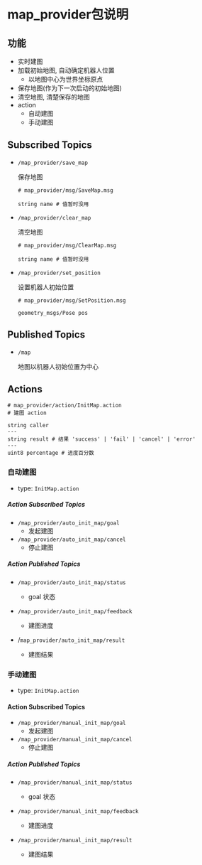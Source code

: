 # map_provider包说明
## 功能

- 实时建图
- 加载初始地图, 自动确定机器人位置
  - 以地图中心为世界坐标原点
- 保存地图(作为下一次启动的初始地图)
- 清空地图, 清楚保存的地图
- action
  - 自动建图
  - 手动建图

## Subscribed Topics

- `/map_provider/save_map`

  保存地图

  ```
  # map_provider/msg/SaveMap.msg
  
  string name # 值暂时没用
  ```

- `/map_provider/clear_map`

  清空地图

  ```
  # map_provider/msg/ClearMap.msg
  
  string name # 值暂时没用
  ```

  

- `/map_provider/set_position`

  设置机器人初始位置

  ```
  # map_provider/msg/SetPosition.msg
  
  geometry_msgs/Pose pos
  ```

## Published Topics

- `/map` 

  地图以机器人初始位置为中心

## Actions

```
# map_provider/action/InitMap.action
# 建图 action

string caller
---
string result # 结果 'success' | 'fail' | 'cancel' | 'error'
---
uint8 percentage # 进度百分数
```

### 自动建图

- type: `InitMap.action`

##### Action Subscribed Topics

- `/map_provider/auto_init_map/goal`
  - 发起建图
- `/map_provider/auto_init_map/cancel`
  - 停止建图

##### Action Published Topics

- `/map_provider/auto_init_map/status`
  - goal 状态

- `/map_provider/auto_init_map/feedback `
  - 建图进度
- /`map_provider/auto_init_map/result `
  - 建图结果

### 手动建图

- type: `InitMap.action`

#### Action Subscribed Topics

- `/map_provider/manual_init_map/goal`
  - 发起建图
- `/map_provider/manual_init_map/cancel`
  - 停止建图

##### Action Published Topics

- `/map_provider/manual_init_map/status`
  - goal 状态

- `/map_provider/manual_init_map/feedback `
  - 建图进度
- `/map_provider/manual_init_map/result `
  - 建图结果
